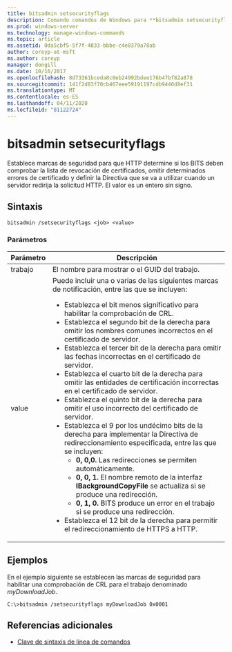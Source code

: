 ```yaml
---
title: bitsadmin setsecurityflags
description: Comando comandos de Windows para **bitsadmin setsecurityflags**, que establece marcas de seguridad para http para determinar si los bits deben comprobar la lista de revocación de certificados, omitir determinados errores de certificado y definir la Directiva que se va a usar cuando un servidor redirija la solicitud HTTP.
ms.prod: windows-server
ms.technology: manage-windows-commands
ms.topic: article
ms.assetid: 0da5cbf5-5f7f-4833-bbbe-c4e8379a78ab
author: coreyp-at-msft
ms.author: coreyp
manager: dongill
ms.date: 10/16/2017
ms.openlocfilehash: 8d73361bceda8c0eb24992bdee176b47bf82a878
ms.sourcegitcommit: 141f2d83f70cb467eee59191197cdb9446d8ef31
ms.translationtype: MT
ms.contentlocale: es-ES
ms.lasthandoff: 04/11/2020
ms.locfileid: "81122724"
---
```

# <a name="bitsadmin-setsecurityflags"></a>bitsadmin setsecurityflags

Establece marcas de seguridad para que HTTP determine si los BITS deben comprobar la lista de revocación de certificados, omitir determinados errores de certificado y definir la Directiva que se va a utilizar cuando un servidor redirija la solicitud HTTP. El valor es un entero sin signo.

## <a name="syntax"></a>Sintaxis

```
bitsadmin /setsecurityflags <job> <value>
```

### <a name="parameters"></a>Parámetros

| Parámetro | Descripción |
| -------------- | -------------- |
| trabajo | El nombre para mostrar o el GUID del trabajo. |
| value | Puede incluir una o varias de las siguientes marcas de notificación, entre las que se incluyen:<ul><li>Establezca el bit menos significativo para habilitar la comprobación de CRL.</li><li>Establezca el segundo bit de la derecha para omitir los nombres comunes incorrectos en el certificado de servidor.</li><li>Establezca el tercer bit de la derecha para omitir las fechas incorrectas en el certificado de servidor.</li><li>Establezca el cuarto bit de la derecha para omitir las entidades de certificación incorrectas en el certificado de servidor.</li><li>Establezca el quinto bit de la derecha para omitir el uso incorrecto del certificado de servidor.</li><li>Establezca el 9 por los undécimo bits de la derecha para implementar la Directiva de redireccionamiento especificada, entre las que se incluyen:<ul><li>**0, 0,0.** Las redirecciones se permiten automáticamente.</li><li>**0, 0, 1.** El nombre remoto de la interfaz **IBackgroundCopyFile** se actualiza si se produce una redirección.</li><li>**0, 1, 0.** BITS produce un error en el trabajo si se produce una redirección.</li></ul></li><li>Establezca el 12 bit de la derecha para permitir el redireccionamiento de HTTPS a HTTP.</li></ul> |

## <a name="examples"></a>Ejemplos

En el ejemplo siguiente se establecen las marcas de seguridad para habilitar una comprobación de CRL para el trabajo denominado *myDownloadJob*.

```
C:\>bitsadmin /setsecurityflags myDownloadJob 0x0001
```

## <a name="additional-references"></a>Referencias adicionales

- [Clave de sintaxis de línea de comandos](command-line-syntax-key.md)